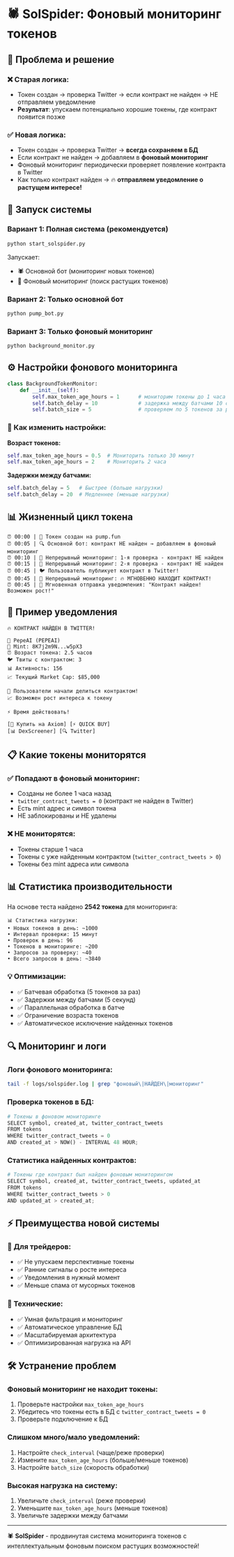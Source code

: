 # 🕷️ SolSpider: Фоновый мониторинг токенов

## 🎯 Проблема и решение

### ❌ Старая логика:
- Токен создан → проверка Twitter → если контракт не найден → НЕ отправляем уведомление
- **Результат**: упускаем потенциально хорошие токены, где контракт появится позже

### ✅ Новая логика:
- Токен создан → проверка Twitter → **всегда сохраняем в БД**
- Если контракт не найден → добавляем в **фоновый мониторинг**
- Фоновый мониторинг периодически проверяет появление контракта в Twitter
- Как только контракт найден → 🔥 **отправляем уведомление о растущем интересе!**

## 🚀 Запуск системы

### Вариант 1: Полная система (рекомендуется)
```bash
python start_solspider.py
```
Запускает:
- 🕷️ Основной бот (мониторинг новых токенов)
- 📡 Фоновый мониторинг (поиск растущих токенов)

### Вариант 2: Только основной бот
```bash
python pump_bot.py
```

### Вариант 3: Только фоновый мониторинг
```bash
python background_monitor.py
```

## ⚙️ Настройки фонового мониторинга

```python
class BackgroundTokenMonitor:
    def __init__(self):
        self.max_token_age_hours = 1      # мониторим токены до 1 часа
        self.batch_delay = 10             # задержка между батчами 10 секунд
        self.batch_size = 5               # проверяем по 5 токенов за раз
```

### 🔧 Как изменить настройки:

**Возраст токенов:**
```python
self.max_token_age_hours = 0.5  # Мониторить только 30 минут
self.max_token_age_hours = 2    # Мониторить 2 часа
```

**Задержки между батчами:**
```python
self.batch_delay = 5   # Быстрее (больше нагрузки)
self.batch_delay = 20  # Медленнее (меньше нагрузки)
```

## 📊 Жизненный цикл токена

```
⏰ 00:00 | 🚀 Токен создан на pump.fun
⏰ 00:05 | 🔍 Основной бот: контракт НЕ найден → добавляем в фоновый мониторинг
⏰ 00:10 | 📡 Непрерывный мониторинг: 1-я проверка - контракт НЕ найден
⏰ 00:15 | 📡 Непрерывный мониторинг: 2-я проверка - контракт НЕ найден
⏰ 00:45 | 🐦 Пользователь публикует контракт в Twitter!
⏰ 00:45 | 📡 Непрерывный мониторинг: 🔥 МГНОВЕННО НАХОДИТ КОНТРАКТ!
⏰ 00:45 | 📢 Мгновенная отправка уведомления: "Контракт найден! Возможен рост!"
```

## 📨 Пример уведомления

```
🔥 КОНТРАКТ НАЙДЕН В TWITTER!

💎 PepeAI (PEPEAI)
📍 Mint: 8K7j2m9N...w5pX3
⏰ Возраст токена: 2.5 часов
🐦 Твиты с контрактом: 3
📊 Активность: 156
📈 Текущий Market Cap: $85,000

🚀 Пользователи начали делиться контрактом!
📈 Возможен рост интереса к токену

⚡ Время действовать!

[💎 Купить на Axiom] [⚡ QUICK BUY]
[📊 DexScreener] [🔍 Twitter]
```

## 📋 Какие токены мониторятся

### ✅ Попадают в фоновый мониторинг:
- Созданы не более 1 часа назад
- `twitter_contract_tweets = 0` (контракт не найден в Twitter)
- Есть mint адрес и символ токена
- НЕ заблокированы и НЕ удалены

### ❌ НЕ мониторятся:
- Токены старше 1 часа
- Токены с уже найденным контрактом (`twitter_contract_tweets > 0`)
- Токены без mint адреса или символа

## 📊 Статистика производительности

На основе теста найдено **2542 токена** для мониторинга:

```
📊 Статистика нагрузки:
• Новых токенов в день: ~1000
• Интервал проверки: 15 минут  
• Проверок в день: 96
• Токенов в мониторинге: ~200
• Запросов за проверку: ~40
• Всего запросов в день: ~3840
```

### 💡 Оптимизации:
- ✅ Батчевая обработка (5 токенов за раз)
- ✅ Задержки между батчами (5 секунд)
- ✅ Параллельная обработка в батче
- ✅ Ограничение возраста токенов
- ✅ Автоматическое исключение найденных токенов

## 🔍 Мониторинг и логи

### Логи фонового мониторинга:
```bash
tail -f logs/solspider.log | grep "фоновый\|НАЙДЕН\|мониторинг"
```

### Проверка токенов в БД:
```python
# Токены в фоновом мониторинге
SELECT symbol, created_at, twitter_contract_tweets 
FROM tokens 
WHERE twitter_contract_tweets = 0 
AND created_at > NOW() - INTERVAL 48 HOUR;
```

### Статистика найденных контрактов:
```python
# Токены где контракт был найден фоновым мониторингом
SELECT symbol, created_at, twitter_contract_tweets, updated_at
FROM tokens 
WHERE twitter_contract_tweets > 0 
AND updated_at > created_at;
```

## ⚡ Преимущества новой системы

### 🎯 Для трейдеров:
- ✅ Не упускаем перспективные токены
- ✅ Ранние сигналы о росте интереса
- ✅ Уведомления в нужный момент
- ✅ Меньше спама от мусорных токенов

### 🔧 Технические:
- ✅ Умная фильтрация и мониторинг
- ✅ Автоматическое управление БД
- ✅ Масштабируемая архитектура
- ✅ Оптимизированная нагрузка на API

## 🛠️ Устранение проблем

### Фоновый мониторинг не находит токены:
1. Проверьте настройки `max_token_age_hours`
2. Убедитесь что токены есть в БД с `twitter_contract_tweets = 0`
3. Проверьте подключение к БД

### Слишком много/мало уведомлений:
1. Настройте `check_interval` (чаще/реже проверки)
2. Измените `max_token_age_hours` (больше/меньше токенов)
3. Настройте `batch_size` (скорость обработки)

### Высокая нагрузка на систему:
1. Увеличьте `check_interval` (реже проверки)
2. Уменьшите `max_token_age_hours` (меньше токенов)
3. Увеличьте задержки между батчами

---

🕷️ **SolSpider** - продвинутая система мониторинга токенов с интеллектуальным фоновым поиском растущих возможностей! 